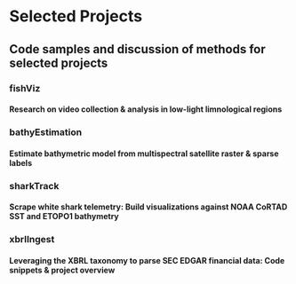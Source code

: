 # Selected Projects
## Code samples and discussion of methods for selected projects

### fishViz
#### Research on video collection & analysis in low-light limnological regions

### bathyEstimation
#### Estimate bathymetric model from multispectral satellite raster & sparse labels

### sharkTrack 
#### Scrape white shark telemetry: Build visualizations against NOAA CoRTAD SST and ETOPO1 bathymetry

### xbrlIngest 
#### Leveraging the XBRL taxonomy to parse SEC EDGAR financial data: Code snippets & project overview


